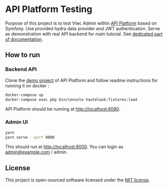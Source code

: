 # API Platform Testing

Purpose of this project is to test Vtec Admin within [API Platform](https://api-platform.com/) based on Symfony. Use provided hydra data provider and JWT authentication. Serve as demonstration with real API backend for main tutorial. See [dedicated part of documentation](https://vtec.okami101.io/guide/tutorial.html#api-platform).

## How to run

### Backend API

Clone the [demo project](https://github.com/api-platform/demo) of API Platform and follow readme instructions for running it on docker :

```bash
docker-compose up
docker-compose exec php bin/console hautelook:fixtures:load
```

API Platform should be running at [http://localhost:8080](http://localhost:8080).

### Admin UI

```bash
yarn
yarn serve --port 8000
```

This should run at [http://localhost:8000](http://localhost:8000).
You can login as admin@example.com / admin.

## License

This project is open-sourced software licensed under the [MIT license](https://adr1enbe4udou1n.mit-license.org).
